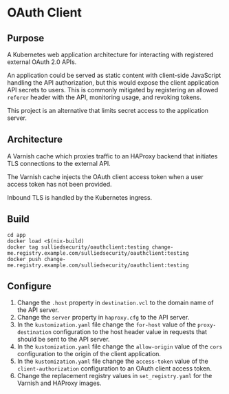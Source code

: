 # OAuth Client

## Purpose
A Kubernetes web application architecture for interacting with registered external OAuth 2.0 APIs.

An application could be served as static content with client-side JavaScript handling the API authorization, but this would expose the client application API secrets to users. This is commonly mitigated by registering an allowed `referer` header with the API, monitoring usage, and revoking tokens.

This project is an alternative that limits secret access to the application server.

## Architecture
A Varnish cache which proxies traffic to an HAProxy backend that initiates TLS connections to the external API.

The Varnish cache injects the OAuth client access token when a user access token has not been provided.

Inbound TLS is handled by the Kubernetes ingress.

## Build
	cd app
	docker load <$(nix-build)
	docker tag sulliedsecurity/oauthclient:testing change-me.registry.example.com/sulliedsecurity/oauthclient:testing
	docker push change-me.registry.example.com/sulliedsecurity/oauthclient:testing

## Configure
1. Change the `.host` property in `destination.vcl` to the domain name of the API server.
2. Change the `server` property in `haproxy.cfg` to the API server.
3. In the `kustomization.yaml` file change the `for-host` value of the `proxy-destination` configuration to the host header value in requests that should be sent to the API server.
4. In the `kustomization.yaml` file change the `allow-origin` value of the `cors` configuration to the origin of the client application.
5. In the `kustomization.yaml` file change the `access-token` value of the `client-authorization` configuration to an OAuth client access token.
6. Change the replacement registry values in `set_registry.yaml` for the Varnish and HAProxy images.
